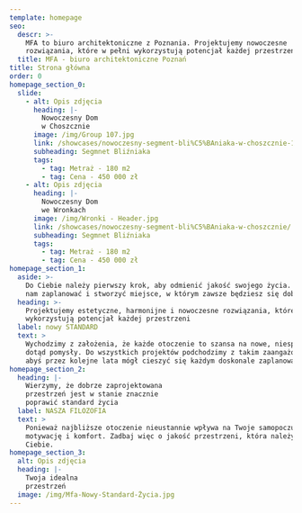 ```yaml
---
template: homepage
seo:
  descr: >-
    MFA to biuro architektoniczne z Poznania. Projektujemy nowoczesne
    rozwiązania, które w pełni wykorzystują potencjał każdej przestrzeni.
  title: MFA - biuro architektoniczne Poznań
title: Strona główna
order: 0
homepage_section_0:
  slide:
    - alt: Opis zdjęcia
      heading: |-
        Nowoczesny Dom
        w Choszcznie
      image: /img/Group 107.jpg
      link: /showcases/nowoczesny-segment-bli%C5%BAniaka-w-choszcznie-1/
      subheading: Segmnet Bliźniaka
      tags:
        - tag: Metraż - 180 m2
        - tag: Cena - 450 000 zł
    - alt: Opis zdjęcia
      heading: |-
        Nowoczesny Dom
        we Wronkach
      image: /img/Wronki - Header.jpg
      link: /showcases/nowoczesny-segment-bli%C5%BAniaka-w-choszcznie/
      subheading: Segmnet Bliźniaka
      tags:
        - tag: Metraż - 180 m2
        - tag: Cena - 450 000 zł
homepage_section_1:
  aside: >-
    Do Ciebie należy pierwszy krok, aby odmienić jakość swojego życia. Pozwól
    nam zaplanować i stworzyć miejsce, w którym zawsze będziesz się dobrze czuł.
  heading: >-
    Projektujemy estetyczne, harmonijne i nowoczesne rozwiązania, które w pełni
    wykorzystują potencjał każdej przestrzeni
  label: nowy STANDARD
  text: >
    Wychodzimy z założenia, że każde otoczenie to szansa na nowe, niespotykane
    dotąd pomysły. Do wszystkich projektów podchodzimy z takim zaangażowaniem,
    abyś przez kolejne lata mógł cieszyć się każdym doskonale zaplanowanym m2.
homepage_section_2:
  heading: |-
    Wierzymy, że dobrze zaprojektowana
    przestrzeń jest w stanie znacznie
    poprawić standard życia
  label: NASZA FILOZOFIA
  text: >
    Ponieważ najbliższe otoczenie nieustannie wpływa na Twoje samopoczucie,
    motywację i komfort. Zadbaj więc o jakość przestrzeni, która należy do
    Ciebie.
homepage_section_3:
  alt: Opis zdjęcia
  heading: |-
    Twoja idealna
    przestrzeń
  image: /img/Mfa-Nowy-Standard-Życia.jpg
---
```


